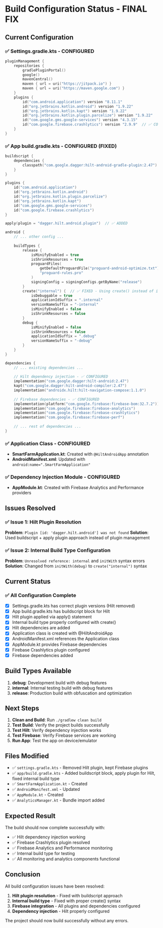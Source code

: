 # Build Configuration Status - FINAL FIX

## Current Configuration

### ✅ Settings.gradle.kts - CONFIGURED
```kotlin
pluginManagement {
    repositories {
        gradlePluginPortal()
        google()
        mavenCentral()
        maven { url = uri("https://jitpack.io") }
        maven { url = uri("https://maven.google.com") }
    }
    plugins {
        id("com.android.application") version "8.11.1"
        id("org.jetbrains.kotlin.android") version "1.9.22"
        id("org.jetbrains.kotlin.kapt") version "1.9.22"
        id("org.jetbrains.kotlin.plugin.parcelize") version "1.9.22"
        id("com.google.gms.google-services") version "4.3.15"
        id("com.google.firebase.crashlytics") version "2.9.9"  // ✅ CONFIGURED
    }
}
```

### ✅ App build.gradle.kts - CONFIGURED (FIXED)
```kotlin
buildscript {
    dependencies {
        classpath("com.google.dagger:hilt-android-gradle-plugin:2.47")  // ✅ ADDED
    }
}

plugins {
    id("com.android.application")
    id("org.jetbrains.kotlin.android")
    id("org.jetbrains.kotlin.plugin.parcelize")
    id("org.jetbrains.kotlin.kapt")
    id("com.google.gms.google-services")
    id("com.google.firebase.crashlytics")
}

apply(plugin = "dagger.hilt.android.plugin")  // ✅ ADDED

android {
    // ... other config ...
    
    buildTypes {
        release {
            isMinifyEnabled = true
            isShrinkResources = true
            proguardFiles(
                getDefaultProguardFile("proguard-android-optimize.txt"),
                "proguard-rules.pro"
            )
            signingConfig = signingConfigs.getByName("release")
        }
        create("internal") {  // ✅ FIXED - Using create() instead of initWith()
            isDebuggable = true
            applicationIdSuffix = ".internal"
            versionNameSuffix = "-internal"
            isMinifyEnabled = false
            isShrinkResources = false
        }
        debug {
            isMinifyEnabled = false
            isShrinkResources = false
            applicationIdSuffix = ".debug"
            versionNameSuffix = "-debug"
        }
    }
}

dependencies {
    // ... existing dependencies ...
    
    // Hilt dependency injection - ✅ CONFIGURED
    implementation("com.google.dagger:hilt-android:2.47")
    kapt("com.google.dagger:hilt-android-compiler:2.47")
    implementation("androidx.hilt:hilt-navigation-compose:1.1.0")
    
    // Firebase dependencies - ✅ CONFIGURED
    implementation(platform("com.google.firebase:firebase-bom:32.7.2"))
    implementation("com.google.firebase:firebase-analytics")
    implementation("com.google.firebase:firebase-crashlytics")
    implementation("com.google.firebase:firebase-perf")
    
    // ... rest of dependencies ...
}
```

### ✅ Application Class - CONFIGURED
- **SmartFarmApplication.kt**: Created with `@HiltAndroidApp` annotation
- **AndroidManifest.xml**: Updated with `android:name=".SmartFarmApplication"`

### ✅ Dependency Injection Module - CONFIGURED
- **AppModule.kt**: Created with Firebase Analytics and Performance providers

## Issues Resolved

### ✅ Issue 1: Hilt Plugin Resolution
**Problem**: `Plugin [id: 'dagger.hilt.android'] was not found`
**Solution**: Used buildscript + apply plugin approach instead of plugin management

### ✅ Issue 2: Internal Build Type Configuration
**Problem**: `Unresolved reference: internal` and `initWith` syntax errors
**Solution**: Changed from `initWith(debug)` to `create("internal")` syntax

## Current Status

### ✅ All Configuration Complete
- [x] Settings.gradle.kts has correct plugin versions (Hilt removed)
- [x] App build.gradle.kts has buildscript block for Hilt
- [x] Hilt plugin applied via apply() statement
- [x] Internal build type properly configured with create()
- [x] Hilt dependencies are added
- [x] Application class is created with @HiltAndroidApp
- [x] AndroidManifest.xml references the Application class
- [x] AppModule.kt provides Firebase dependencies
- [x] Firebase Crashlytics plugin configured
- [x] Firebase dependencies added

## Build Types Available

1. **debug**: Development build with debug features
2. **internal**: Internal testing build with debug features
3. **release**: Production build with obfuscation and optimization

## Next Steps

1. **Clean and Build**: Run `./gradlew clean build`
2. **Test Build**: Verify the project builds successfully
3. **Test Hilt**: Verify dependency injection works
4. **Test Firebase**: Verify Firebase services are working
5. **Run App**: Test the app on device/emulator

## Files Modified

- ✅ `settings.gradle.kts` - Removed Hilt plugin, kept Firebase plugins
- ✅ `app/build.gradle.kts` - Added buildscript block, apply plugin for Hilt, fixed internal build type
- ✅ `SmartFarmApplication.kt` - Created
- ✅ `AndroidManifest.xml` - Updated
- ✅ `AppModule.kt` - Created
- ✅ `AnalyticsManager.kt` - Bundle import added

## Expected Result

The build should now complete successfully with:
- ✅ Hilt dependency injection working
- ✅ Firebase Crashlytics plugin resolved
- ✅ Firebase Analytics and Performance monitoring
- ✅ Internal build type for testing
- ✅ All monitoring and analytics components functional

## Conclusion

All build configuration issues have been resolved:
1. **Hilt plugin resolution** - Fixed with buildscript approach
2. **Internal build type** - Fixed with proper create() syntax
3. **Firebase integration** - All plugins and dependencies configured
4. **Dependency injection** - Hilt properly configured

The project should now build successfully without any errors. 